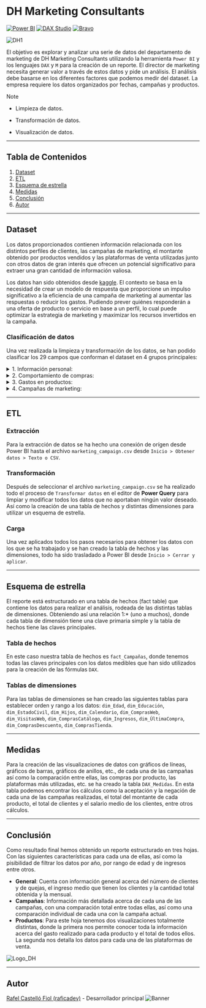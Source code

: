 # DH Marketing Consultants

[![Power BI](https://img.shields.io/badge/Power%20BI-2.0%2B-yellow.svg)](https://powerbi.microsoft.com/)
[![DAX Studio](https://img.shields.io/badge/DAX%20Studio-3.0%2B-blue.svg)](https://daxstudio.org/)
[![Bravo](https://img.shields.io/badge/Bravo-1.0%2B-red.svg)](https://bravo.bi/)

![DH1](images/DH1.png)

El objetivo es explorar y analizar una serie de datos del departamento de marketing de DH Marketing Consultants utilizando la herramienta `Power BI` y los lenguajes `DAX` y `M` para la creación de un reporte. El director de marketing necesita generar valor a través de estos datos y pide un análisis. El análisis debe basarse en los diferentes factores que podemos medir del dataset. La empresa requiere los datos organizados por fechas, campañas y productos.

> [!NOTE]
> - Limpieza de datos.
> 
> - Transformación de datos.
> 
> - Visualización de datos.

---
## Tabla de Contenidos
1. [Dataset](#dataset)
2. [ETL](#etl)
3. [Esquema de estrella](#esquema-de-estrella)
4. [Medidas](#medidas)
5. [Conclusión](#conclusión)
6. [Autor](#autor)

---
## Dataset
Los datos proporcionados contienen información relacionada con los distintos perfiles de clientes, las campañas de marketing, el montante obtenido por productos vendidos y las plataformas de venta utilizadas junto con otros datos de gran interés que ofrecen un potencial significativo para extraer una gran cantidad de información valiosa.

Los datos han sido obtenidos desde [kaggle](https://www.kaggle.com/datasets/rodsaldanha/arketing-campaign). El contexto se basa en la necesidad de crear un modelo de respuesta que proporcione un impulso significativo a la eficiencia de una campaña de marketing al aumentar las respuestas o reducir los gastos. Pudiendo prever quiénes responderán a una oferta de producto o servicio en base a un perfil, lo cual puede optimizar la estrategia de marketing y maximizar los recursos invertidos en la campaña.


### Clasificación de datos
Una vez realizada la limpieza y transformación de los datos, se han podido clasificar los 29 campos que conforman el dataset en 4 grupos principales:

<details>
<summary>1. Información personal:</summary>

> ID Cliente
> 
> Año Nacimiento
> 
> Edad
> 
> Educación
> 
> Estado Civil
>
> Ingresos
>
> Hijos
>
> Fecha cliente
</details>

<details>
<summary>2. Comportamiento de compras:</summary>

> Última compra
> 
> Compras Descuento
>
> Compras Web
>
> Compras Catálogo
>
> Compras Tienda
>
> Visitas Web
</details>

<details>
<summary>3. Gastos en productos:</summary>

> Cantidad Vino
>
> Cantidad Fruta
>
> Cantidad Carne
>
> Cantidad Pescado
>
> Cantidad Dulces
>
> Cantidad Oro
</details>

<details>
<summary>4. Campañas de marketing:</summary>

> Campaña 1
>
> Campaña 2
>
> Campaña 3
>
> Campaña 4
>
> Campaña 5
>
> Quejas
>
> Respuesta
>
> Total Campañas Aceptadas
</details>

---
## ETL

### Extracción
Para la extracción de datos se ha hecho una conexión de orígen desde Power BI hasta el archivo `marketing_campaign.csv` desde `Inicio > Obtener datos > Texto o CSV`.

### Transformación
Después de seleccionar el archivo `marketing_campaign.csv` se ha realizado todo el proceso de `Transformar datos` en el editor de **Power Query** para limpiar y modificar todos los datos que no aportaban ningún valor deseado. Así como la creación de una tabla de hechos y distintas dimensiones para utilizar un esquema de estrella.

### Carga
Una vez aplicados todos los pasos necesarios para obtener los datos con los que se ha trabajado y se han creado la tabla de hechos y las dimensiones, todo ha sido trasladado a Power BI desde `Inicio > Cerrar y aplicar`.

---
## Esquema de estrella
El reporte está estructurado en una tabla de hechos (fact table) que contiene los datos para realizar el análisis, rodeada de las distintas tablas de dimensiones. Obteniendo así una relación 1:* (uno a muchos), donde cada tabla de dimensión tiene una clave primaria simple y la tabla de hechos tiene las claves principales.

### Tabla de hechos
En este caso nuestra tabla de hechos es `fact_Campañas`, donde tenemos todas las claves principales con los datos medibles que han sido utilizados para la creación de las fórmulas `DAX`.

### Tablas de dimensiones
Para las tablas de dimensiones se han creado las siguientes tablas para establecer orden y rango a los datos: `dim_Edad`, `dim_Educación`, `dim_EstadoCivil`, `dim_Hijos`, `dim_Calendario`, `dim_ComprasWeb`, `dim_VisitasWeb`, `dim_ComprasCatálogo`, `dim_Ingresos`, `dim_ÚltimaCompra`, `dim_ComprasDescuento`, `dim_ComprasTienda`.

---
## Medidas
Para la creación de las visualizaciones de datos con gráficos de líneas, gráficos de barras, gráficos de anillos, etc., de cada una de las campañas así como la comparación entre ellas, las compras por producto, las plataformas más utilizadas, etc. se ha creado la tabla `DAX_Medidas`. En esta tabla podemos encontrar los cálculos como la aceptación y la negación de cada una de las campañas realizadas, el total del montante de cada producto, el total de clientes y el salario medio de los clientes, entre otros cálculos.

---
## Conclusión
Como resultado final hemos obtenido un reporte estructurado en tres hojas. Con las siguientes características para cada una de ellas, así como la pisibilidad de filtrar los datos por año, por rango de edad y de ingresos entre otros. 
- **General**: Cuenta con información general acerca del número de clientes y de quejas, el ingreso medio que tienen los clientes y la cantidad total obtenida y la mensual.
- **Campañas**: Información más detallada acerca de cada una de las campañas, con una comparación total entre todas ellas, así como una comparación individual de cada una con la campaña actual.
- **Productos**: Para este hoja tenemos dos visualizaciones totalmente distintas, donde la primera nos permite conocer toda la información acerca del gasto realizado para cada producto y el total de todos ellos. La segunda nos detalla los datos para cada una de las plataformas de venta.

![Logo_DH](images/logo_DH_Marketing.png)

---
## Autor
[Rafel Castelló Fiol (raficadev)](https://github.com/raficadev) - Desarrollador principal
![Banner](https://github.com/raficadev/GESTEC/blob/main/images/CDDDFB2D-7176-4772-A71D-4D6F3BADC7BB.jpeg)
